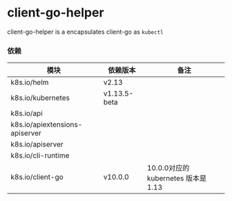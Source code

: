 # client-go-helper

client-go-helper is a encapsulates client-go as `kubectl`

### 依赖

| 模块                           | 依赖版本     | 备注                              |
| ------------------------------ | ------------ | --------------------------------- |
| k8s.io/helm                    | v2.13        |                                   |
| k8s.io/kubernetes              | v1.13.5-beta |                                   |
| k8s.io/api                     |              |                                   |
| k8s.io/apiextensions-apiserver |              |                                   |
| k8s.io/apiserver               |              |                                   |
| k8s.io/cli-runtime             |              |                                   |
| k8s.io/client-go               | v10.0.0      | 10.0.0对应的kubernetes 版本是1.13 |
 

